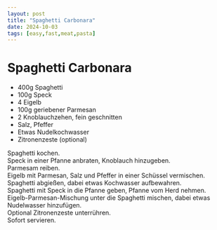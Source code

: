 ```yaml
---
layout: post
title: "Spaghetti Carbonara"
date: 2024-10-03
tags: [easy,fast,meat,pasta]
---
```

# Spaghetti Carbonara

- 400g Spaghetti
- 100g Speck
- 4 Eigelb
- 100g geriebener Parmesan
- 2 Knoblauchzehen, fein geschnitten
- Salz, Pfeffer
- Etwas Nudelkochwasser
- Zitronenzeste (optional)

Spaghetti kochen.  
Speck in einer Pfanne anbraten, Knoblauch hinzugeben.  
Parmesam reiben.  
Eigelb mit Parmesan, Salz und Pfeffer in einer Schüssel vermischen.  
Spaghetti abgießen, dabei etwas Kochwasser aufbewahren.  
Spaghetti mit Speck in die Pfanne geben, Pfanne vom Herd nehmen.  
Eigelb-Parmesan-Mischung unter die Spaghetti mischen, dabei etwas Nudelwasser hinzufügen.  
Optional Zitronenzeste unterrühren.  
Sofort servieren.  
